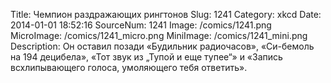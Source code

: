 Title: Чемпион раздражающих рингтонов 
Slug: 1241 
Category: xkcd 
Date: 2014-01-01 18:52:16 
SourceNum: 1241 
Image: /comics/1241.png 
MicroImage: /comics/1241_micro.png 
MiniImage: /comics/1241_mini.png 
Description: Он оставил позади «Будильник радиочасов», «Си-бемоль на 194 децибела», «Тот звук из „Тупой и еще тупее“» и «Запись всхлипывающего голоса, умоляющего тебя ответить». 

